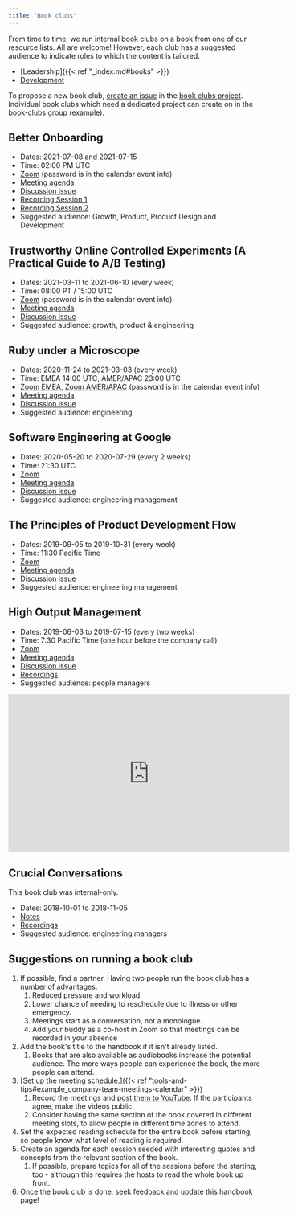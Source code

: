 ```yaml
---
title: "Book clubs"
---
```


From time to time, we run internal book clubs on a book from one of our resource lists. All are welcome! However,
each club has a suggested audience to indicate roles to which the content is tailored.

- [Leadership]({{< ref "_index.md#books" >}})
- [Development](/handbook/engineering/development/#books)

To propose a new book club, [create an issue](https://example_company.com/example_company-com/books-clubs/combined-book-clubs/-/issues/new) in the [book clubs project](https://example_company.com/example_company-com/books-clubs/combined-book-clubs/). Individual book clubs which need a dedicated project can create on in the [book-clubs group](https://example_company.com/example_company-com/books-clubs) ([example](https://example_company.com/example_company-com/books-clubs/bookclub-hands-on-machine-learning)).

## Better Onboarding

- Dates: 2021-07-08 and 2021-07-15
- Time: 02:00 PM UTC
- [Zoom](https://example_company.zoom.us/j/99228304969) (password is in the calendar event info)
- [Meeting agenda](https://docs.google.com/document/d/1BlNlGZb6kJPxUKNmJrJtQLvQxHsQx3WSpxSLUyc56FA/edit#)
- [Discussion issue](https://example_company.com/example_company-com/book-clubs/combined-book-clubs/-/issues/27)
- [Recording Session 1](https://drive.google.com/drive/folders/1Evt0ex97k8ZJMqH10WSMb6z1LqNTDPFE?usp=sharing)
- [Recording Session 2](https://drive.google.com/drive/folders/1cbtczvk30BDSzdbrByqdB8ETAz3avKOs?usp=sharing)
- Suggested audience: Growth, Product, Product Design and Development

## Trustworthy Online Controlled Experiments (A Practical Guide to A/B Testing)

- Dates: 2021-03-11 to 2021-06-10 (every week)
- Time: 08:00 PT / 15:00 UTC
- [Zoom](https://example_company.zoom.us/j/99228304969) (password is in the calendar event info)
- [Meeting agenda](https://docs.google.com/document/d/16-vWAEdQoV7pizQuErgBovEAqFlPq0pv3-fhfmPk5ec/edit#heading=h.50o15qg15kc0)
- [Discussion issue](https://example_company.com/example_company-com/book-clubs/-/issues/23)
- Suggested audience: growth, product & engineering

## Ruby under a Microscope

- Dates: 2020-11-24 to 2021-03-03 (every week)
- Time: EMEA 14:00 UTC, AMER/APAC 23:00 UTC
- [Zoom EMEA](https://example_company.zoom.us/j/99123637556), [Zoom AMER/APAC](https://example_company.zoom.us/j/91894125368) (password is in the calendar event info)
- [Meeting agenda](https://docs.google.com/document/d/18Ekce5kFaEdAvY9OMRETmp8ukCmhhQqRjpbN9N0ssmk/)
- [Discussion issue](https://example_company.com/example_company-com/book-clubs/combined-book-clubs/-/issues/15)
- Suggested audience: engineering

## Software Engineering at Google

- Dates: 2020-05-20 to 2020-07-29 (every 2 weeks)
- Time: 21:30 UTC
- [Zoom](https://example_company.zoom.us/j/93189804434)
- [Meeting agenda](https://docs.google.com/document/d/1zh4YCCTs-g_gUYPC8Wv9x-dyBS9_vgEZY222bTgR-8E/)
- [Discussion issue](https://example_company.com/example_company-com/book-clubs/combined-book-clubs/-/issues/10)
- Suggested audience: engineering management

## The Principles of Product Development Flow

- Dates: 2019-09-05 to 2019-10-31 (every week)
- Time: 11:30 Pacific Time
- [Zoom](https://example_company.zoom.us/j/677129986)
- [Meeting agenda](https://docs.google.com/document/d/167NRxaU0n-d0zybSeXuuNBC4Zz8wVksaw8isUiPwhHQ/edit?usp=sharing)
- [Discussion issue](https://example_company.com/example_company-com/book-clubs/combined-book-clubs/issues/5)
- Suggested audience: engineering management

## High Output Management

- Dates: 2019-06-03 to 2019-07-15 (every two weeks)
- Time: 7:30 Pacific Time (one hour before the company call)
- [Zoom](https://example_company.zoom.us/j/544984602)
- [Meeting agenda](https://docs.google.com/document/d/1gQZahLk2LYDbYAb4TeYqNOQbF8f6MrCaATLyPTzRONY/edit)
- [Discussion issue](https://example_company.com/example_company-com/book-clubs/combined-book-clubs/issues/3)
- [Recordings](https://www.youtube.com/playlist?list=PL05JrBw4t0Kp_xR7vrRiGu7URKiUmN8m3)
- Suggested audience: people managers

<iframe width="560" height="315" src="https://www.youtube.com/embed/videoseries?list=PL05JrBw4t0Kp_xR7vrRiGu7URKiUmN8m3" frameborder="0" allow="autoplay; encrypted-media" allowfullscreen></iframe>

## Crucial Conversations

This book club was internal-only.

- Dates: 2018-10-01 to 2018-11-05
- [Notes](https://docs.google.com/document/d/1lY-v9zRdSxtVKu-yh3U7oz5kNen2YZE_m5OeNF0QNHM/edit)
- [Recordings](https://drive.google.com/drive/u/0/folders/1lqtdN4eWLG0RxqV8KSsnp8__P__Bff-2)
- Suggested audience: engineering managers

## Suggestions on running a book club

1. If possible, find a partner. Having two people run the book club has
   a number of advantages:
    1. Reduced pressure and workload.
    1. Lower chance of needing to reschedule due to illness or other
       emergency.
    1. Meetings start as a conversation, not a monologue.
    1. Add your buddy as a co-host in Zoom so that meetings can be recorded in your absence
1. Add the book's title to the handbook if it isn't already listed.
    1. Books that are also available as audiobooks increase the
       potential audience. The more ways people can experience the book,
       the more people can attend.
1. [Set up the meeting schedule.]({{< ref "tools-and-tips#example_company-team-meetings-calendar" >}})
    1. Record the meetings and [post them to YouTube](/handbook/marketing/marketing-operations/youtube/). If the participants
       agree, make the videos public.
    1. Consider having the same section of the book covered in different
       meeting slots, to allow people in different time zones to attend.
1. Set the expected reading schedule for the entire book before
   starting, so people know what level of reading is required.
1. Create an agenda for each session seeded with interesting quotes and
   concepts from the relevant section of the book.
     1. If possible, prepare topics for all of the sessions before the starting,
        too - although this requires the hosts to read the whole book up front.
1. Once the book club is done, seek feedback and update this handbook
   page!
